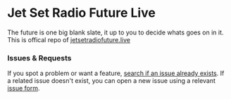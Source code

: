 # Jet Set Radio Future Live
The future is one big blank slate, it up to you to decide whats goes on in it.
This is offical repo of [jetsetradiofuture.live](https://jetsetradiofuture.live) 



### Issues & Requests

If you spot a problem or want a feature, [search if an issue already exists](https://github.com/RudiesGarage/jetsetradiofuture.live/issues). If a related issue doesn't exist, you can open a new issue using a relevant [issue form](https://github.com/RudiesGarage/jetsetradiofuture.live/issues/new/choose). 
